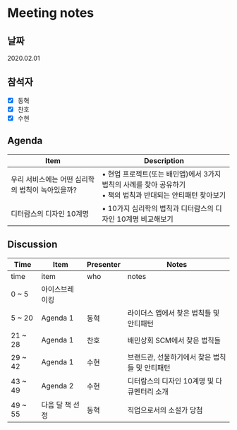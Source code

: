 # Meeting notes

## 날짜

2020.02.01

## 참석자

- [x] 동혁
- [x] 찬호
- [x] 수현

## Agenda

Item | Description
---- | ----
우리 서비스에는 어떤 심리학의 법칙이 녹아있을까? | •  현업 프로젝트(또는 배민앱)에서 3가지 법칙의 사례를 찾아 공유하기 </br> • 책의 법칙과 반대되는 안티패턴 찾아보기
디터람스의 디자인 10계명 | •  10가지 심리학의 법칙과 디터람스의 디자인 10계명 비교해보기


## Discussion
Time | Item | Presenter | Notes |
---- | ---- | ---- | ---- |
time | item | who | notes |
0 ~ 5 | 아이스브레이킹 | | |
5 ~ 20 | Agenda 1 | 동혁 | 라이더스 앱에서 찾은 법칙들 및 안티패턴 |
21 ~ 28 | Agenda 1 | 찬호 | 배민상회  SCM에서 찾은 법칙들 |
29 ~ 42 | Agenda 1 | 수현 | 브랜드관, 선물하기에서 찾은 법칙들 및 안티패턴 |
43 ~ 49 | Agenda 2 | 수현 | 디터람스의 디자인 10계명 및 다큐멘터리 소개 |
49 ~ 55 | 다음 달 책 선정 | 동혁 | 직업으로서의 소설가 당첨 |
